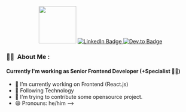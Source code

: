 <div id="header" align="center">
  <img src="https://media.giphy.com/media/RbDKaczqWovIugyJmW/giphy.gif" width="100 />
</div>

<div id="badge">
  <a href="https://www.linkedin.com/in/phuditc">
    <img src="https://img.shields.io/badge/LinkedIn-blue?logo=linkedin&logoColor=white&style=for-the-badge" alt="LinkedIn Badge" />
  </a>
  <a href="https://dev.to/nuttikung">
    <img src="https://img.shields.io/badge/Dev.to-black?logo=dev.to&color=white&logoColor=black&style=for-the-badge" alt="Dev.to Badge" />
  </a>
  <br>
  <img src="https://komarev.com/ghpvc/?username=nuttikung&style=flat-square&color=orange" alt="">
</div>


### :man_technologist: &nbsp;About Me :
#### Currently I'm working as Senior Frontend Developer (+Specialist :man_scientist:)

- 🔭 I’m currently working on Frontend (React.js)
- 🌱 Following Technology
- 🤔 I'm trying to contribute some opensource project.
- 😄 Pronouns: he/him
-->

